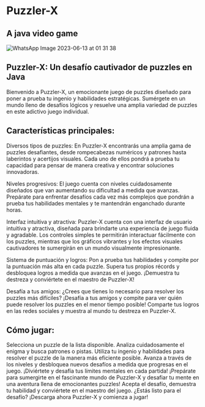# Puzzler-X

## A java video game


![WhatsApp Image 2023-06-13 at 01 31 38](https://github.com/worksatschoolofengineering/puzzler-x/assets/100228633/1376bb1d-0b0a-46d1-add5-19c1fb233a1f)


## Puzzler-X: Un desafío cautivador de puzzles en Java

Bienvenido a Puzzler-X, un emocionante juego de puzzles diseñado para poner a prueba tu ingenio y habilidades estratégicas. Sumérgete en un mundo lleno de desafíos lógicos y resuelve una amplia variedad de puzzles en este adictivo juego individual.

## Características principales:

Diversos tipos de puzzles: En Puzzler-X encontrarás una amplia gama de puzzles desafiantes, desde rompecabezas numéricos y patrones hasta laberintos y acertijos visuales. Cada uno de ellos pondrá a prueba tu capacidad para pensar de manera creativa y encontrar soluciones innovadoras.

Niveles progresivos: El juego cuenta con niveles cuidadosamente diseñados que van aumentando su dificultad a medida que avanzas. Prepárate para enfrentar desafíos cada vez más complejos que pondrán a prueba tus habilidades mentales y te mantendrán enganchado durante horas.

Interfaz intuitiva y atractiva: Puzzler-X cuenta con una interfaz de usuario intuitiva y atractiva, diseñada para brindarte una experiencia de juego fluida y agradable. Los controles simples te permitirán interactuar fácilmente con los puzzles, mientras que los gráficos vibrantes y los efectos visuales cautivadores te sumergirán en un mundo visualmente impresionante.

Sistema de puntuación y logros: Pon a prueba tus habilidades y compite por la puntuación más alta en cada puzzle. Supera tus propios récords y desbloquea logros a medida que avanzas en el juego. ¡Demuestra tu destreza y conviértete en el maestro de Puzzler-X!

Desafía a tus amigos: ¿Crees que tienes lo necesario para resolver los puzzles más difíciles? ¡Desafía a tus amigos y compite para ver quién puede resolver los puzzles en el menor tiempo posible! Comparte tus logros en las redes sociales y muestra al mundo tu destreza en Puzzler-X.

## Cómo jugar:

Selecciona un puzzle de la lista disponible.
Analiza cuidadosamente el enigma y busca patrones o pistas.
Utiliza tu ingenio y habilidades para resolver el puzzle de la manera más eficiente posible.
Avanza a través de los niveles y desbloquea nuevos desafíos a medida que progresas en el juego.
¡Diviértete y desafía tus límites mentales en cada partida!
¡Prepárate para sumergirte en el fascinante mundo de Puzzler-X y desafiar tu mente en una aventura llena de emocionantes puzzles! Acepta el desafío, demuestra tu habilidad y conviértete en el maestro del juego. ¿Estás listo para el desafío? ¡Descarga ahora Puzzler-X y comienza a jugar!
